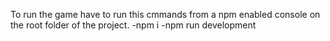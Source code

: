 To run the game have to run this cmmands from a npm enabled console on the root folder of the project.
-npm i
-npm run development

